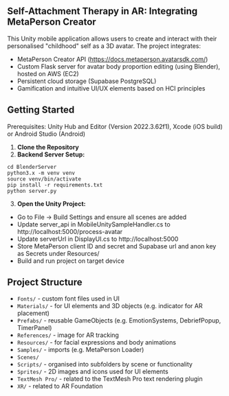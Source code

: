## Self-Attachment Therapy in AR: Integrating MetaPerson Creator
This Unity mobile application allows users to create and interact with their personalised "childhood" self as a 3D avatar. The project integrates:
* MetaPerson Creator API (https://docs.metaperson.avatarsdk.com/)
* Custom Flask server for avatar body proportion editing (using Blender), hosted on AWS (EC2)
* Persistent cloud storage (Supabase PostgreSQL)
* Gamification and intuitive UI/UX elements based on HCI principles

## Getting Started
Prerequisites: Unity Hub and Editor (Version 2022.3.62f1), Xcode (iOS build) or Android Studio (Android)

1. <b>Clone the Repository</b>
2. <b>Backend Server Setup:</b>
```
cd BlenderServer
python3.x -m venv venv
source venv/bin/activate
pip install -r requirements.txt
python server.py
```
3. <b>Open the Unity Project:</b>
* Go to File -> Build Settings and ensure all scenes are added
* Update server_api in MobileUnitySampleHandler.cs to http://localhost:5000/process-avatar
* Update serverUrl in DisplayUI.cs to http://localhost:5000
* Store MetaPerson client ID and secret and Supabase url and anon key as Secrets under Resources/
* Build and run project on target device

## Project Structure
* `Fonts/` - custom font files used in UI
* `Materials/` - for UI elements and 3D objects (e.g. indicator for AR placement)
* `Prefabs/` - reusable GameObjects (e.g. EmotionSystems, DebriefPopup, TimerPanel)
* `References/` - image for AR tracking
* `Resources/` - for facial expressions and body animations
* `Samples/` - imports (e.g. MetaPerson Loader)
* `Scenes/`
* `Scripts/` - organised into subfolders by scene or functionality
* `Sprites/` - 2D images and icons used for UI elements
* `TextMesh Pro/` - related to the TextMesh Pro text rendering plugin
* `XR/` - related to AR Foundation